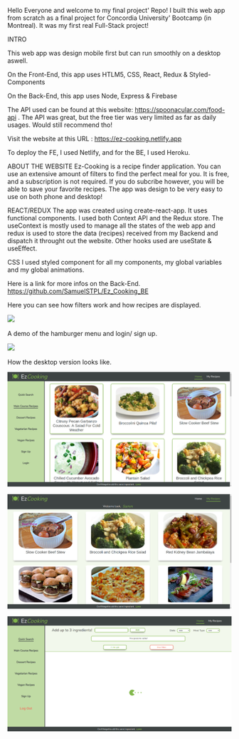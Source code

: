 Hello Everyone and welcome to my final project' Repo! I built this web app from scratch as a final project for Concordia University' Bootcamp (in Montreal). It was my first real Full-Stack project!

INTRO

This web app was design mobile first but can run smoothly on a desktop aswell. 

On the Front-End, this app uses HTLM5, CSS, React, Redux & Styled-Components

On the Back-End, this app uses Node, Express & Firebase

The API used can be found at this website: https://spoonacular.com/food-api . The API was great, but the free tier was very limited as far as daily usages. Would still recommend tho!

Visit the website at this URL : https://ez-cooking.netlify.app

To deploy the FE, I used Netlify, and for the BE, I used Heroku.


ABOUT THE WEBSITE
Ez-Cooking is a recipe finder application. You can use an extensive amount of filters to find the perfect meal for you. It is free, and a subscription is not required. If you do subcribe however, you will be able to save your favorite recipes. The app was design to be very easy to use on both phone and desktop!


REACT/REDUX
The app was created using create-react-app. It uses functional components. I used both Context API and the Redux store. The useContext is mostly used to manage all the states of the web app and redux is used to store the data (recipes) received from my Backend and dispatch it throught out the website. Other hooks used are useState & useEffect.


CSS
I used styled component for all my components, my global variables and my global animations.


Here is a link for more infos on the Back-End. https://github.com/SamuelSTPL/Ez_Cooking_BE



Here you can see how filters work and how recipes are displayed. 

![](images/Filters&Details.gif)








A demo of the hamburger menu and login/ sign up.

![](images/HamburgerMenu.gif)








How the desktop version looks like.


![](images/Desktop1.png)


![](images/Desktop2.png)


![](images/Desktop3.png)

